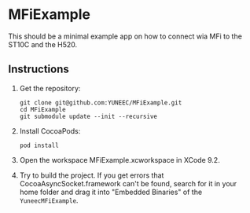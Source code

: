 # MFiExample

This should be a minimal example app on how to connect wia MFi to the ST10C and the H520.

## Instructions

1. Get the repository:
   ```
   git clone git@github.com:YUNEEC/MFiExample.git
   cd MFiExample
   git submodule update --init --recursive
   ```


2. Install CocoaPods:
   ```
   pod install
   ```
3. Open the workspace MFiExample.xcworkspace in XCode 9.2.

4. Try to build the project.
   If you get errors that CocoaAsyncSocket.framework can't be found, search for
   it in your home folder and drag it into "Embedded Binaries" of the `YuneecMFiExample`.
